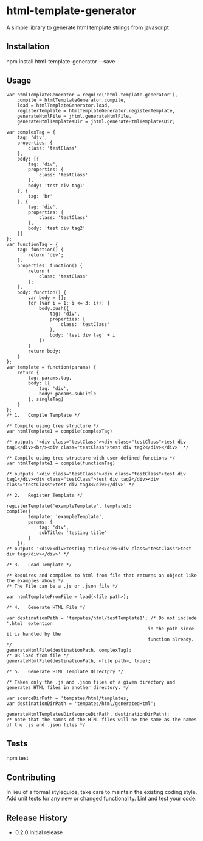 html-template-generator
=========

A simple library to generate html template strings from javascript

## Installation

  npm install html-template-generator --save

## Usage
	var htmlTemplateGenerator = require('html-template-generator'),
		compile = htmlTemplateGenerator.compile,
		load = htmlTemplateGenerator.load,
		registerTemplate = htmlTemplateGenerator.registerTemplate,
		generateHtmlFile = jhtml.generateHtmlFile,
		generateHtmlTemplatesDir = jhtml.generateHtmlTemplatesDir;

	var complexTag = {
		tag: 'div',
		properties: {
			class: 'testClass'
		},
		body: [{
			tag: 'div',
			properties: {
				class: 'testClass'
			},
			body: 'test div tag1'
		}, {
			tag: 'br'
		}, {
			tag: 'div',
			properties: {
				class: 'testClass'
			},
			body: 'test div tag2'
		}]
	};
	var functionTag = {
		tag: function() {
			return 'div';
		},
		properties: function() {
			return {
				class: 'testClass'
			};
		},
		body: function() {
			var body = [];
			for (var i = 1; i <= 3; i++) {
				body.push({
					tag: 'div',
					properties: {
						class: 'testClass'
					},
					body: 'test div tag' + i
				})
			}
			return body;
		}
	};
	var template = function(params) {
		return {
			tag: params.tag,
			body: [{
				tag: 'div',
				body: params.subTitle
			}, singleTag]
		}
	};
	/* 1.	Compile Template */

	/* Compile using tree structure */
	var htmlTemplate1 = compile(complexTag) 

	/* outputs '<div class="testClass"><div class="testClass">test div tag1</div><br/><div class="testClass">test div tag2</div></div>' */

	/* Compile using tree structure with user defined functions */
	var htmlTemplate1 = compile(functionTag) 
	
	/* outputs '<div class="testClass"><div class="testClass">test div tag1</div><div class="testClass">test div tag2</div><div class="testClass">test div tag3</div></div>' */

	/* 2.	Register Template */

	registerTemplate('exampleTemplate', template);
	compile({
			template: 'exampleTemplate',
			params: {
				tag: 'div',
				subTitle: 'testing title'
			}
		});
	/* outputs '<div><div>testing title</div><div class="testClass">test div tag</div></div>' */

	/* 3.	Load Template */

	/* Requires and compiles to html from file that returns an object like the examples above */
	/* The File can be a .js or .json file */
	
	var htmlTemplateFromFile = load(<file path>);

	/* 4.	Generate HTML File */

	var destinationPath = 'tempates/html/testTemplate1'; /* Do not include '.html' extention 
	 													in the path since it is handled by the
	 													function already. */
	generateHtmlFile(destinationPath, complexTag);
	/* OR load from file */ 
	generateHtmlFile(destinationPath, <file path>, true);
	
	/* 5.	Generate HTML Template Directpry */

	/* Takes only the .js and .json files of a given directory and generates HTML files in another directory. */ 

	var sourceDirPath = 'tempates/html/templates; 
	var destinationDirPath = 'tempates/html/generatedHtml';

	generateHtmlTemplatesDir(sourceDirPath, destinationDirPath);
	/* note that the names of the HTML files will ne the same as the names of the .js and .json files */

	
## Tests

  npm test

## Contributing

In lieu of a formal styleguide, take care to maintain the existing coding style.
Add unit tests for any new or changed functionality. Lint and test your code.

## Release History

* 0.2.0 Initial release

